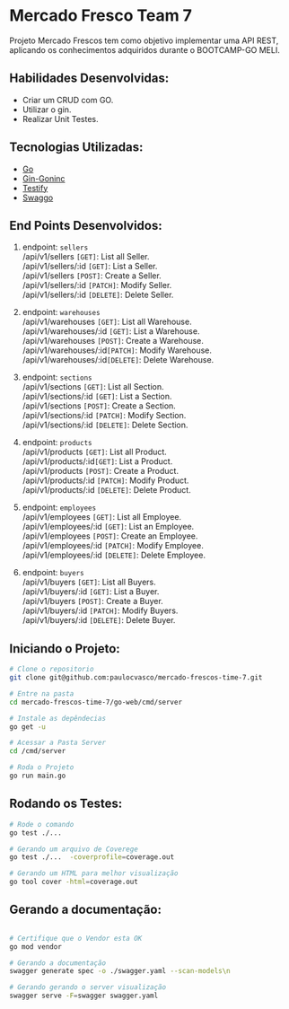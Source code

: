 # Mercado Fresco Team 7

Projeto  Mercado Frescos tem como objetivo implementar uma API REST, aplicando os conhecimentos adquiridos durante o BOOTCAMP-GO MELI.


## Habilidades Desenvolvidas:
- Criar um CRUD com GO.
- Utilizar o gin.
- Realizar Unit Testes.

## Tecnologias Utilizadas:
- [Go](https://go.dev/doc/) 
- [Gin-Goninc](https://github.com/gin-gonic/gin)
- [Testify](https://github.com/stretchr/testify)
- [Swaggo](https://github.com/swaggo/swag)
## End Points Desenvolvidos:

1. endpoint: `sellers`<br/>
/api/v1/sellers `[GET]`: List all Seller.<br/>
/api/v1/sellers/:id `[GET]`: List a Seller.<br/> 
/api/v1/sellers `[POST]`: Create a Seller.<br/>
/api/v1/sellers/:id `[PATCH]`: Modify Seller.<br/>
/api/v1/sellers/:id `[DELETE]`: Delete Seller.<br/>

2. endpoint: `warehouses`<br/>
/api/v1/warehouses `[GET]`: List all Warehouse.<br/>
/api/v1/warehouses/:id `[GET]`: List a Warehouse.<br/>
/api/v1/warehouses `[POST]`: Create a Warehouse.<br/>
/api/v1/warehouses/:id`[PATCH]`: Modify Warehouse.<br/>
/api/v1/warehouses/:id`[DELETE]`: Delete Warehouse.<br/> 

3. endpoint: `sections`<br/>
/api/v1/sections `[GET]`: List all Section.<br/>
/api/v1/sections/:id `[GET]`: List a Section.<br/> 
/api/v1/sections `[POST]`: Create a Section.<br/>
/api/v1/sections/:id `[PATCH]`: Modify Section.<br/>
/api/v1/sections/:id `[DELETE]`: Delete Section.<br/> 

4. endpoint: `products`<br/>
/api/v1/products `[GET]`: List all Product.<br/>
/api/v1/products/:id`[GET]`: List a Product.<br/>
/api/v1/products `[POST]`: Create a Product.<br/>
/api/v1/products/:id `[PATCH]`: Modify Product.<br/>
/api/v1/products/:id `[DELETE]`: Delete Product.<br/>

5. endpoint: `employees`<br/>
/api/v1/employees `[GET]`: List all Employee.<br/>
/api/v1/employees/:id `[GET]`: List an Employee.<br/>
/api/v1/employees `[POST]`: Create an Employee.<br/>
/api/v1/employees/:id `[PATCH]`: Modify Employee.<br/>
/api/v1/employees/:id `[DELETE]`: Delete Employee.<br/>

6. endpoint: `buyers`<br/>
/api/v1/buyers `[GET]`: List all Buyers.<br/>
/api/v1/buyers/:id `[GET]`: List a Buyer.<br/>
/api/v1/buyers `[POST]`: Create a Buyer.<br/>
/api/v1/buyers/:id `[PATCH]`: Modify Buyers.<br/>
/api/v1/buyers/:id `[DELETE]`: Delete Buyer.<br/>

## Iniciando o Projeto:

```sh  
# Clone o repositorio
git clone git@github.com:paulocvasco/mercado-frescos-time-7.git

# Entre na pasta
cd mercado-frescos-time-7/go-web/cmd/server

# Instale as depêndecias
go get -u

# Acessar a Pasta Server
cd /cmd/server

# Roda o Projeto
go run main.go

```

## Rodando os Testes:

```sh  
# Rode o comando 
go test ./...

# Gerando um arquivo de Coverege
go test ./...  -coverprofile=coverage.out

# Gerando um HTML para melhor visualização
go tool cover -html=coverage.out

```

## Gerando a documentação:

```sh 

# Certifique que o Vendor esta OK 
go mod vendor

# Gerando a documentação
swagger generate spec -o ./swagger.yaml --scan-models\n

# Gerando gerando o server visualização
swagger serve -F=swagger swagger.yaml

```




